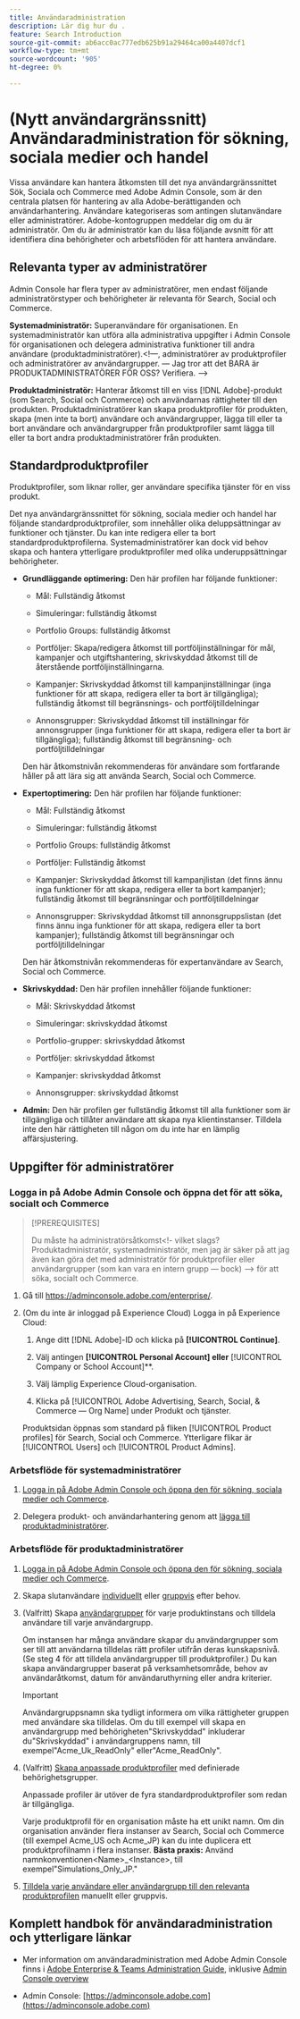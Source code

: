 ```yaml
---
title: Användaradministration
description: Lär dig hur du .
feature: Search Introduction
source-git-commit: ab6acc0ac777edb625b91a29464ca00a4407dcf1
workflow-type: tm+mt
source-wordcount: '905'
ht-degree: 0%

---
```


# (Nytt användargränssnitt) Användaradministration för sökning, sociala medier och handel

Vissa användare kan hantera åtkomsten till det nya användargränssnittet Sök, Sociala och Commerce med Adobe Admin Console, som är den centrala platsen för hantering av alla Adobe-berättiganden och användarhantering. Användare kategoriseras som antingen slutanvändare eller administratörer. Adobe-kontogruppen meddelar dig om du är administratör. Om du är administratör kan du läsa följande avsnitt för att identifiera dina behörigheter och arbetsflöden för att hantera användare.<!-- How can you see what your user role is, or will your Adobe Account Team tell you? -->

## Relevanta typer av administratörer

Admin Console har flera typer av administratörer, men endast följande administratörstyper och behörigheter är relevanta för Search, Social och Commerce.

**Systemadministratör:** Superanvändare för organisationen. En systemadministratör kan utföra alla administrativa uppgifter i Admin Console för organisationen och delegera administrativa funktioner till andra användare (produktadministratörer).&lt;!—, administratörer av produktprofiler och administratörer av användargrupper.  — Jag tror att det BARA är PRODUKTADMINISTRATÖRER FÖR OSS?  Verifiera. —>

**Produktadministratör:** Hanterar åtkomst till en viss [!DNL Adobe]-produkt (som Search, Social och Commerce) och användarnas rättigheter till den produkten. Produktadministratörer kan skapa produktprofiler för produkten, skapa (men inte ta bort) användare och användargrupper, lägga till eller ta bort användare och användargrupper från produktprofiler samt lägga till eller ta bort andra produktadministratörer från produkten.

<!--
**Product profile admin:** Manages assigned product profiles for individual products. A product profile admin can add (but not remove) users and user groups to the organization; add or remove users and user groups from product profiles; and assign or revoke permissions from product profiles. [I don't think this is applicable: and manage the product roles for product profiles.]

**User group admin:** Manages assigned user groups and their access rights. A user group admin can add or remove users from groups and add or remove user group admins from groups.
-->

## Standardproduktprofiler

Produktprofiler, som liknar roller, ger användare specifika tjänster för en viss produkt.

Det nya användargränssnittet för sökning, sociala medier och handel har följande standardproduktprofiler, som innehåller olika deluppsättningar av funktioner och tjänster. Du kan inte redigera eller ta bort standardproduktprofilerna. Systemadministratörer kan dock vid behov skapa och hantera ytterligare produktprofiler med olika underuppsättningar behörigheter.

* **Grundläggande optimering:** Den här profilen har följande funktioner:

   * Mål: Fullständig åtkomst

   * Simuleringar: fullständig åtkomst

   * Portfolio Groups: fullständig åtkomst

   * Portföljer: Skapa/redigera åtkomst till portföljinställningar för mål, kampanjer och utgiftshantering, skrivskyddad åtkomst till de återstående portföljinställningarna.

   * Kampanjer: Skrivskyddad åtkomst till kampanjinställningar (inga funktioner för att skapa, redigera eller ta bort är tillgängliga); fullständig åtkomst till begränsnings- och portföljtilldelningar<!-- Is that the correct wording? -->

   * Annonsgrupper: Skrivskyddad åtkomst till inställningar för annonsgrupper (inga funktioner för att skapa, redigera eller ta bort är tillgängliga); fullständig åtkomst till begränsning- och portföljtilldelningar<!-- Is that the correct wording? -->

  Den här åtkomstnivån rekommenderas för användare som fortfarande håller på att lära sig att använda Search, Social och Commerce.

* **Expertoptimering:** Den här profilen har följande funktioner:

   * Mål: Fullständig åtkomst

   * Simuleringar: fullständig åtkomst

   * Portfolio Groups: fullständig åtkomst

   * Portföljer: Fullständig åtkomst

   * Kampanjer: Skrivskyddad åtkomst till kampanjlistan (det finns ännu inga funktioner för att skapa, redigera eller ta bort kampanjer); fullständig åtkomst till begränsningar och portföljtilldelningar<!-- Is that the correct wording? -->

   * Annonsgrupper: Skrivskyddad åtkomst till annonsgruppslistan (det finns ännu inga funktioner för att skapa, redigera eller ta bort kampanjer); fullständig åtkomst till begränsningar och portföljtilldelningar<!-- Is that the correct wording? -->

  Den här åtkomstnivån rekommenderas för expertanvändare av Search, Social och Commerce.

* **Skrivskyddad:** Den här profilen innehåller följande funktioner:

   * Mål: Skrivskyddad åtkomst

   * Simuleringar: skrivskyddad åtkomst

   * Portfolio-grupper: skrivskyddad åtkomst

   * Portföljer: skrivskyddad åtkomst

   * Kampanjer: skrivskyddad åtkomst

   * Annonsgrupper: skrivskyddad åtkomst

* **Admin:** Den här profilen ger fullständig åtkomst till alla funktioner som är tillgängliga och tillåter användare att skapa nya klientinstanser. Tilldela inte den här rättigheten till någon om du inte har en lämplig affärsjustering.

<!-- Do I need to include this? If so, adjust wording as needed

## Product-specific instances

 -->

## Uppgifter för administratörer

### Logga in på Adobe Admin Console och öppna det för att söka, socialt och Commerce

>[!PREREQUISITES]
>
>Du måste ha administratörsåtkomst&lt;!- vilket slags? Produktadministratör, systemadministratör, men jag är säker på att jag även kan göra det med administratör för produktprofiler eller användargrupper (som kan vara en intern grupp — bock) —> för att söka, socialt och Commerce.

1. Gå till https://adminconsole.adobe.com/enterprise/.

1. (Om du inte är inloggad på Experience Cloud) Logga in på Experience Cloud:

   1. Ange ditt [!DNL Adobe]-ID och klicka på **[!UICONTROL Continue]**.

   1. Välj antingen **[!UICONTROL Personal Account] eller &#x200B;** [!UICONTROL Company or School Account]**.<!-- Will it necessarily be "Company or School Account?" -->

   1. Välj lämplig Experience Cloud-organisation.

   1. Klicka på [!UICONTROL Adobe Advertising, Search, Social, & Commerce — Org Name] under Produkt och tjänster.

   Produktsidan öppnas som standard på fliken [!UICONTROL Product profiles] för Search, Social och Commerce. Ytterligare flikar är [!UICONTROL Users] och [!UICONTROL Product Admins].

### Arbetsflöde för systemadministratörer

1. [Logga in på Adobe Admin Console och öppna den för sökning, sociala medier och Commerce](#open-admin-console).

1. Delegera produkt- och användarhantering genom att [lägga till produktadministratörer](https://helpx.adobe.com/se/enterprise/using/admin-roles.html#enterprise).

<!-- what else? -->

### Arbetsflöde för produktadministratörer

1. [Logga in på Adobe Admin Console och öppna den för sökning, sociala medier och Commerce](#open-admin-console).

1. Skapa slutanvändare [individuellt](https://helpx.adobe.com/se/enterprise/using/manage-users-individually.html) eller [ gruppvis](https://helpx.adobe.com/se/enterprise/using/bulk-upload-users.html) efter behov.

1. (Valfritt) Skapa [användargrupper](https://helpx.adobe.com/se/enterprise/using/user-groups.html) för varje produktinstans och tilldela användare till varje användargrupp.

   Om instansen har många användare skapar du användargrupper som ser till att användarna tilldelas rätt profiler utifrån deras kunskapsnivå. (Se steg 4 för att tilldela användargrupper till produktprofiler.) Du kan skapa användargrupper baserat på verksamhetsområde, behov av användaråtkomst, datum för användaruthyrning eller andra kriterier.

   >[!IMPORTANT]
   >
   >Användargruppsnamn ska tydligt informera om vilka rättigheter gruppen med användare ska tilldelas. Om du till exempel vill skapa en användargrupp med behörigheten&quot;Skrivskyddad&quot; inkluderar du&quot;Skrivskyddad&quot; i användargruppens namn, till exempel&quot;Acme_Uk_ReadOnly&quot; eller&quot;Acme_ReadOnly&quot;.

1. (Valfritt) [Skapa anpassade produktprofiler](https://helpx.adobe.com/se/enterprise/using/manage-product-profiles.html) med definierade behörighetsgrupper.

   Anpassade profiler är utöver de fyra standardproduktprofiler som redan är tillgängliga.

   Varje produktprofil för en organisation måste ha ett unikt namn. Om din organisation använder flera instanser av Search, Social och Commerce (till exempel Acme_US och Acme_JP) kan du inte duplicera ett produktprofilnamn i flera instanser. **Bästa praxis:** Använd namnkonventionen&lt;Name>_&lt;Instance>, till exempel&quot;Simulations_Only_JP.&quot;

1. [Tilldela varje användare eller användargrupp till den relevanta produktprofilen](https://helpx.adobe.com/se/enterprise/using/manage-product-profiles.html) manuellt eller gruppvis.

## Komplett handbok för användaradministration och ytterligare länkar

* Mer information om användaradministration med Adobe Admin Console finns i [Adobe Enterprise &amp; Teams Administration Guide](https://helpx.adobe.com/se/enterprise/admin-guide.html), inklusive [Admin Console overview](https://helpx.adobe.com/se/enterprise/using/admin-console.html)

* Admin Console: [https://adminconsole.adobe.com](https://adminconsole.adobe.com)
